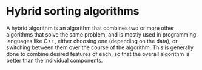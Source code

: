 # Hybrid sorting algorithms

A hybrid algorithm is an algorithm that combines two or more other algorithms that solve the same problem, and is mostly used in programming languages like C++, either choosing one (depending on the data), or switching between them over the course of the algorithm. This is generally done to combine desired features of each, so that the overall algorithm is better than the individual components.

